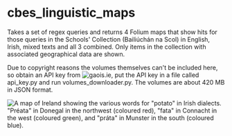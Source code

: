 # cbes_linguistic_maps

Takes a set of regex queries and returns 4 Folium maps that show hits for those queries in the Schools' Collection (Bailiúchán na Scol) in English, Irish, mixed texts and all 3 combined. Only items in the collection with associated geographical data are shown.

Due to copyright reasons the volumes themselves can't be included here, so obtain an API key from ![gaois.ie](https://www.gaois.ie/en/technology/developers/login/), put the API key in a file called api_key.py and run volumes_downloader.py. The volumes are about 420 MB in JSON format.

![A map of Ireland showing the various words for "potato" in Irish dialects. "Préata" in Donegal in the northwest (coloured red), "fata" in Connacht in the west (coloured green), and "práta" in Munster in the south (coloured blue).](https://raw.githubusercontent.com/duilinn/cbes_linguistic_maps/main/examples/potatoes_ga.png)
